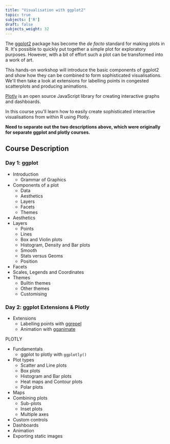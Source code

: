```yaml
---
title: "Visualisation with ggplot2"
topic: true
subjects: ['R']
draft: false
subjects_weight: 32
---
```


The [ggplot2](https://github.com/tidyverse/ggplot2) package has become the *de facto* standard for making plots in R. It's possible to quickly put together a simple plot for exploratory purposes. However, with a bit of effort such a plot can be transformed into a work of art.

This hands-on workshop will introduce the basic components of ggplot2 and show how they can be combined to form sophisticated visualisations. We'll then take a look at extensions for labelling points in congested scatterplots and producing animations.




<!-- https://plotly-book.cpsievert.me/ -->

[Plotly](https://github.com/ropensci/plotly) is an open source JavaScript library for creating interactive graphs and dashboards.

In this course you'll learn how to easily create sophisticated interactive visualisations from within R using Plotly.

**Need to separate out the two descriptions above, which were originally for separate ggplot and plotly courses.**

## Course Description

### Day 1: ggplot

- Introduction
	- Grammar of Graphics
- Components of a plot
	- Data
	- Aesthetics
	- Layers
	- Facets
	- Themes
- Aesthetics
- Layers
	- Points
	- Lines
	- Box and Violin plots
	- Histogram, Density and Bar plots
	- Smooth
	- Stats versus Geoms
	- Position
- Facets
- Scales, Legends and Coordinates
- Themes
	- Builtin themes
	- Other themes
	- Customising

### Day 2: ggplot Extensions & Plotly

- Extensions
	- Labelling points with [ggrepel](https://github.com/slowkow/ggrepel)
	- Animation with [gganimate](https://github.com/thomasp85/gganimate)

PLOTLY

- Fundamentals
	- ggplot to plotly with `ggplotly()`
- Plot types
	- Scatter and Line plots
	- Box plots
	- Histogram and Bar plots
	- Heat maps and Contour plots
	- Polar plots
- Maps
- Combining plots
	- Sub-plots
	- Inset plots
	- Multiple axes
- Custom controls
- Dashboards
- Animation
- Exporting static images

